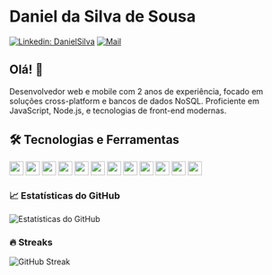 # Daniel da Silva de Sousa

[![Linkedin: DanielSilva](https://img.shields.io/badge/-DanielSilva-blue?style=flat-square&logo=Linkedin&logoColor=white&link=https://www.linkedin.com/in/daniel-da-silva-de-sousa-555a55226/)](https://www.linkedin.com/in/daniel-da-silva-de-sousa-555a55226/)
[![Mail](https://img.shields.io/badge/-daniellsousa0614%40gmail.com-red?style=flat-square&logo=Gmail&logoColor=white&link=mailto:daniellsousa0614@gmail.com)](mailto:daniellsousa0614@gmail.com)

## Olá! 👋

Desenvolvedor web e mobile com 2 anos de experiência, focado em soluções cross-platform e bancos de dados NoSQL. Proficiente em JavaScript, Node.js, e tecnologias de front-end modernas.

## 🛠️ Tecnologias e Ferramentas

<p>
  <img src="https://img.shields.io/badge/-JavaScript-000?&logo=JavaScript" height="25" />
  <img src="https://img.shields.io/badge/-React-000?&logo=React" height="25" />
  <img src="https://img.shields.io/badge/-Node.js-000?&logo=node.js" height="25" />
  <img src="https://img.shields.io/badge/-Git-000?&logo=Git" height="25" />
  <img src="https://img.shields.io/badge/-GitHub-000?&logo=GitHub" height="25" />
  <img src="https://img.shields.io/badge/-Flutter-000?&logo=Flutter" height="25" />
  <img src="https://img.shields.io/badge/-MongoDB-000?&logo=MongoDB" height="25" />
  <img src="https://img.shields.io/badge/-TypeScript-000?&logo=TypeScript" height="25" />
  <img src="https://img.shields.io/badge/-Socket.io-000?&logo=Socket.io" height="25" />
  <img src="https://img.shields.io/badge/-Express-000?&logo=Express" height="25" />
  <img src="https://img.shields.io/badge/-Styled_Components-000?&logo=styled-components" height="25" />
  <img src="https://img.shields.io/badge/-Twind_CSS-000?&logo=css3&logoColor=1572B6" height="25" />
</p>


### 📈 Estatísticas do GitHub

![Estatísticas do GitHub](https://github-readme-stats.vercel.app/api?username=DanielSiilva&show_icons=true&include_all_commits=true&count_private=true&theme=dracula&cache_seconds=0)

### 🔥 Streaks

![GitHub Streak](https://github-readme-streak-stats.herokuapp.com/?user=DanielSiilva&theme=dark)
